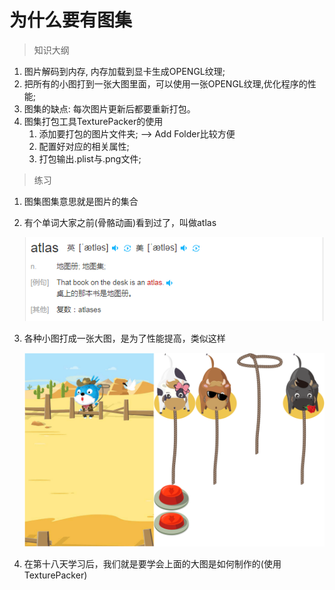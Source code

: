 # 为什么要有图集

> 知识大纲
1. 图片解码到内存, 内存加载到显卡生成OPENGL纹理;
2. 把所有的小图打到一张大图里面，可以使用一张OPENGL纹理,优化程序的性能;
3. 图集的缺点: 每次图片更新后都要重新打包。
4. 图集打包工具TexturePacker的使用
    1. 添加要打包的图片文件夹;   --> Add Folder比较方便
    2. 配置好对应的相关属性;
    3. 打包输出.plist与.png文件;
    
> 练习
1. 图集图集意思就是图片的集合
2. 有个单词大家之前(骨骼动画)看到过了，叫做atlas
    
    ![](./images/atlas翻译.jpg)

3. 各种小图打成一张大图，是为了性能提高，类似这样

    ![](./res/test.png)
    
4. 在第十八天学习后，我们就是要学会上面的大图是如何制作的(使用TexturePacker)    
    
    

